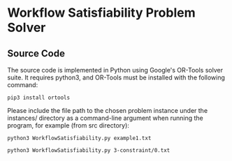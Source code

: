 # Workflow Satisfiability Problem Solver
## Source Code
The source code is implemented in Python using Google's OR-Tools solver suite. It requires python3, and OR-Tools must be installed with the following command:

    pip3 install ortools

Please include the file path to the chosen problem instance under the instances/
directory as a command-line argument when running the program, for example (from
src directory):

    python3 WorkflowSatisfiability.py example1.txt

    python3 WorkflowSatisfiability.py 3-constraint/0.txt
